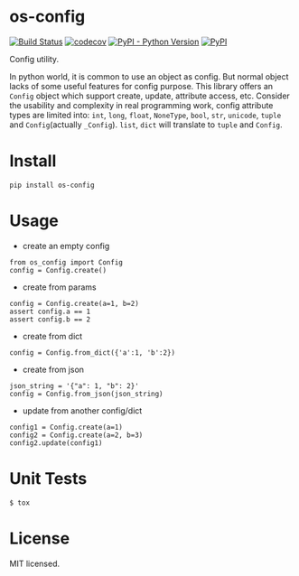 # os-config

[![Build Status](https://www.travis-ci.org/cfhamlet/os-config.svg?branch=master)](https://www.travis-ci.org/cfhamlet/os-config)
[![codecov](https://codecov.io/gh/cfhamlet/os-config/branch/master/graph/badge.svg)](https://codecov.io/gh/cfhamlet/os-config)
[![PyPI - Python Version](https://img.shields.io/pypi/pyversions/os-config.svg)](https://pypi.python.org/pypi/os-config)
[![PyPI](https://img.shields.io/pypi/v/os-config.svg)](https://pypi.python.org/pypi/os-config)


Config utility.

In python world, it is common to use an object as config. But normal object lacks of some useful features for config purpose. This library offers an ``Config`` object which support create, update, attribute access, etc. Consider the usability and complexity in real programming work, config attribute types are limited into: ``int``, ``long``, ``float``, ``NoneType``, ``bool``, ``str``, ``unicode``, ``tuple`` and ``Config``(actually ``_Config``). ``list``, ``dict`` will translate to ``tuple`` and ``Config``.
 

# Install

`pip install os-config`

# Usage

* create an empty config
```
from os_config import Config
config = Config.create()
```

* create from params
```
config = Config.create(a=1, b=2)
assert config.a == 1
assert config.b == 2
```

* create from dict
```
config = Config.from_dict({'a':1, 'b':2})
```

* create from json
```
json_string = '{"a": 1, "b": 2}'
config = Config.from_json(json_string)
```


* update from another config/dict
```
config1 = Config.create(a=1)
config2 = Config.create(a=2, b=3)
config2.update(config1)
```


# Unit Tests

`$ tox`

# License

MIT licensed.
